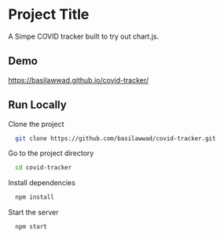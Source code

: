 
# Project Title

A Simpe COVID tracker built to try out chart.js.





## Demo

https://basilawwad.github.io/covid-tracker/

## Run Locally

Clone the project

```bash
  git clone https://github.com/basilawwad/covid-tracker.git
```

Go to the project directory

```bash
  cd covid-tracker
```

Install dependencies

```bash
  npm install
```

Start the server

```bash
  npm start
```

